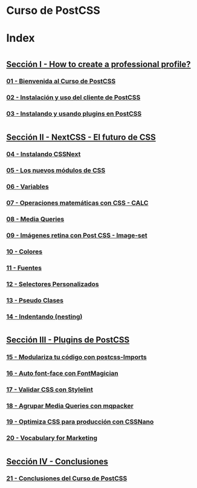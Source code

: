 # <a name="title" > Curso de PostCSS </a>
#
# Index
#

## [Sección I - How to create a professional profile?](#sec1)
### [01 - Bienvenida al Curso de PostCSS](#clase1)
### [02 - Instalación y uso del cliente de PostCSS](#clase2)
### [03 - Instalando y usando plugins en PostCSS](#clase3)

#

## [Sección II - NextCSS - El futuro de CSS](#sec2)
### [04 - Instalando CSSNext](#clase4)
### [05 - Los nuevos módulos de CSS](#clase5)
### [06 - Variables](#clase6)
### [07 - Operaciones matemáticas con CSS - CALC ](#clase7)
### [08 - Media Queries](#clase8)
### [09 - Imágenes retina con Post CSS - Image-set](#clase9)
### [10 - Colores](#clase10)
### [11 - Fuentes](#clase11)
### [12 - Selectores Personalizados](#clase12)
### [13 - Pseudo Clases](#clase13)
### [14 - Indentando (nesting)](#clase14)

#

## [Sección III - Plugins de PostCSS](#sec3)
### [15 - Modulariza tu código con postcss-Imports](#clase15)
### [16 - Auto font-face con FontMagician](#clase16)
### [17 - Validar CSS con Stylelint](#clase17)
### [18 - Agrupar Media Queries con mqpacker](#clase18)
### [19 - Optimiza CSS para producción con CSSNano](#clase19)
### [20 - Vocabulary for Marketing](#clase20)

#

## [Sección IV - Conclusiones](#sec4)
### [21 - Conclusiones del Curso de PostCSS](#clase21)

